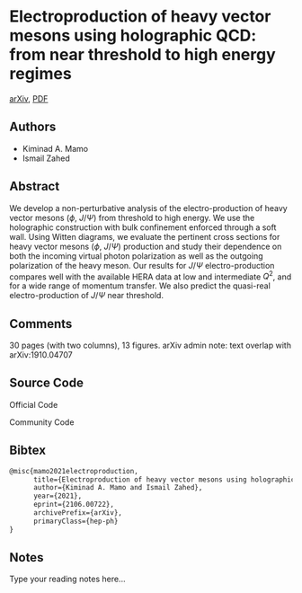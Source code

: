 
# Electroproduction of heavy vector mesons using holographic QCD: from near threshold to high energy regimes

[arXiv](https://arxiv.org/abs/2106.0722), [PDF](https://arxiv.org/pdf/2106.0722.pdf)

## Authors

- Kiminad A. Mamo
- Ismail Zahed

## Abstract

We develop a non-perturbative analysis of the electro-production of heavy vector mesons ($\phi$, $J/\Psi$) from threshold to high energy. We use the holographic construction with bulk confinement enforced through a soft wall. Using Witten diagrams, we evaluate the pertinent cross sections for heavy vector mesons ($\phi$, $J/\Psi$) production and study their dependence on both the incoming virtual photon polarization as well as the outgoing polarization of the heavy meson. Our results for $J/\Psi$ electro-production compares well with the available HERA data at low and intermediate $Q^2$, and for a wide range of momentum transfer. We also predict the quasi-real electro-production of $J/\Psi$ near threshold.

## Comments

30 pages (with two columns), 13 figures. arXiv admin note: text overlap with arXiv:1910.04707

## Source Code

Official Code



Community Code



## Bibtex

```tex
@misc{mamo2021electroproduction,
      title={Electroproduction of heavy vector mesons using holographic QCD: from near threshold to high energy regimes}, 
      author={Kiminad A. Mamo and Ismail Zahed},
      year={2021},
      eprint={2106.00722},
      archivePrefix={arXiv},
      primaryClass={hep-ph}
}
```

## Notes

Type your reading notes here...

